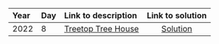 | Year | Day | Link to description | Link to solution
|:---|:---|:---|:---:|
| 2022 |                      8 | [Treetop Tree House](https://adventofcode.com/2022/day/8) | [Solution](https://github.com/versenyi98/programming-contests/tree/master/Advent%20of%20Code/2022/Day%20%20%20%20%20%20%20%20%20%20%20%20%20%20%20%20%20%20%20%20%20%208%20-%20Treetop%20Tree%20House)|
